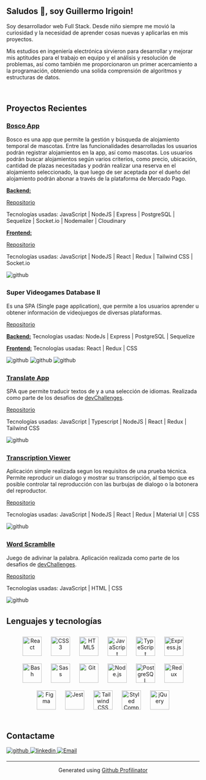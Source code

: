 ## Saludos 👋, soy Guillermo Irigoin!

Soy desarrollador web Full Stack. Desde niño siempre me movió la curiosidad y la necesidad de aprender cosas nuevas y aplicarlas en mis proyectos.

Mis estudios en ingeniería electrónica sirvieron para desarrollar y mejorar mis aptitudes para el trabajo en equipo y el análisis y resolución de problemas, así como también me proporcionaron un primer acercamiento a la programación, obteniendo una solida comprensión de algoritmos y estructuras de datos.

<br/>

## Proyectos Recientes

### [Bosco App](https://front-bosco.up.railway.app)

Bosco es una app que permite la gestión y búsqueda de alojamiento temporal de mascotas.
Entre las funcionalidades desarrolladas los usuarios podrán registrar alojamientos en la app, así como mascotas.
Los usuarios podrán buscar alojamientos según varios criterios, como precio, ubicación, cantidad de plazas necesitadas y podrán realizar una reserva en el alojamiento seleccionado, la que luego de ser aceptada por el dueño del alojamiento podrán abonar a través de la plataforma de Mercado Pago.

<ins>**Backend:**</ins>

[Repositorio](https://github.com/Seb-astiam/back-Bosco)

Tecnologías usadas: JavaScript | NodeJS | Express | PostgreSQL | Sequelize | Socket.io | Nodemailer | Cloudinary

<ins>**Frontend:**</ins>

[Repositorio](https://github.com/Seb-astiam/front-Bosco)

Tecnologías usadas: JavaScript | NodeJS | React | Redux | Tailwind CSS | Socket.io

<img src='./Imagenes/bosco-Landing2.png' alt=github style="margin-bottom: 5px;" />

<br>

### Super Videogames Database II

Es una SPA (Single page application), que permite a los usuarios aprender u obtener información de videojuegos de diversas plataformas.

[Repositorio](https://github.com/GIrigoin/PI-Videogames)

<ins>**Backend:**</ins>
Tecnologías usadas: NodeJs | Express | PostgreSQL | Sequelize

<ins>**Frontend:**</ins>
Tecnologías usadas: React | Redux | CSS

<img src='./Imagenes/1711638816337.jpg' alt=github style="margin-bottom: 5px;" />
<img src='./Imagenes/1711638866692.jpg' alt=github style="margin-bottom: 5px;" />

<img src='./Imagenes/1711638925235.jpg' alt=github style="margin-bottom: 5px;" />

<br/>

### [Translate App](https://girigoin.github.io/translate-app/)

SPA que permite traducir textos de y a una selección de idiomas. Realizada como parte de los desafios de [devChallenges](https://devchallenges.io).

[Repositorio](https://github.com/GIrigoin/translate-app)

Tecnologías usadas: JavaScript | Typescript | NodeJS | React | Redux | Tailwind CSS

<img src='./Imagenes/translate-app.png' alt=github style="margin-bottom: 5px;" />

<br/>

### [Transcription Viewer](https://girigoin.github.io/Transcription_Viewer/)

Aplicación simple realizada segun los requisitos de una prueba técnica. Permite reproducir un dialogo y mostrar su transcripción, al tiempo que es posible controlar tal reproducción con las burbujas de dialogo o la botonera del reproductor.

[Repositorio](https://github.com/GIrigoin/Transcription_Viewer)

Tecnologías usadas: JavaScript | NodeJS | React | Redux | Material UI | CSS

<img src='./Imagenes/transcription-viewer.png' alt=github style="margin-bottom: 5px;" />

<br/>

### [Word Scramblle](https://girigoin.github.io/word-scramblle/)

Juego de adivinar la palabra. Aplicación realizada como parte de los desafios de [devChallenges](https://devchallenges.io).

[Repositorio](https://github.com/GIrigoin/word-scramblle)

Tecnologías usadas: JavaScript | HTML | CSS

<img src='./Imagenes/word-scramblle.png' alt=github style="margin-bottom: 5px;" />

<br/>

## Lenguajes y tecnologías

<div align="center">  
<a href="https://reactjs.org/" target="_blank"><img style="margin: 10px" src="https://profilinator.rishav.dev/skills-assets/react-original-wordmark.svg" alt="React" height="50" /></a>  
<a href="https://www.w3schools.com/css/" target="_blank"><img style="margin: 10px" src="https://profilinator.rishav.dev/skills-assets/css3-original-wordmark.svg" alt="CSS3" height="50" /></a>  
<a href="https://en.wikipedia.org/wiki/HTML5" target="_blank"><img style="margin: 10px" src="https://profilinator.rishav.dev/skills-assets/html5-original-wordmark.svg" alt="HTML5" height="50" /></a>  
<a href="https://www.javascript.com/" target="_blank"><img style="margin: 10px" src="https://profilinator.rishav.dev/skills-assets/javascript-original.svg" alt="JavaScript" height="50" /></a>  
<a href="https://www.typescriptlang.org/" target="_blank"><img style="margin: 10px" src="https://profilinator.rishav.dev/skills-assets/typescript-original.svg" alt="TypeScript" height="50" /></a>  
<a href="https://expressjs.com/" target="_blank"><img style="margin: 10px" src="https://profilinator.rishav.dev/skills-assets/express-original-wordmark.svg" alt="Express.js" height="50" /></a>  
<a href="https://www.gnu.org/software/bash/" target="_blank"><img style="margin: 10px" src="https://profilinator.rishav.dev/skills-assets/gnu_bash-icon.svg" alt="Bash" height="50" /></a>  
<a href="https://sass-lang.com/" target="_blank"><img style="margin: 10px" src="https://profilinator.rishav.dev/skills-assets/sass-original.svg" alt="Sass" height="50" /></a>  
<a href="https://github.com/" target="_blank"><img style="margin: 10px" src="https://profilinator.rishav.dev/skills-assets/git-scm-icon.svg" alt="Git" height="50" /></a>  
<a href="https://nodejs.org/" target="_blank"><img style="margin: 10px" src="https://profilinator.rishav.dev/skills-assets/nodejs-original-wordmark.svg" alt="Node.js" height="50" /></a>  
<a href="https://www.postgresql.org/" target="_blank"><img style="margin: 10px" src="https://profilinator.rishav.dev/skills-assets/postgresql-original-wordmark.svg" alt="PostgreSQL" height="50" /></a>  
<a href="https://redux.js.org/" target="_blank"><img style="margin: 10px" src="https://profilinator.rishav.dev/skills-assets/redux-original.svg" alt="Redux" height="50" /></a>  
<a href="https://www.figma.com/" target="_blank"><img style="margin: 10px" src="https://profilinator.rishav.dev/skills-assets/figma-icon.svg" alt="Figma" height="50" /></a>  
<a href="https://www.jestjs.io/" target="_blank"><img style="margin: 10px" src="https://profilinator.rishav.dev/skills-assets/jest.svg" alt="Jest" height="50" /></a>  
<a href="https://www.tailwindcss.com/" target="_blank"><img style="margin: 10px" src="https://profilinator.rishav.dev/skills-assets/tailwindcss.svg" alt="Tailwind CSS" height="50" /></a>  
<a href="https://styled-components.com/" target="_blank"><img style="margin: 10px" src="https://profilinator.rishav.dev/skills-assets/styled-components.png" alt="Styled Components" height="50" /></a>  
<a href="https://jquery.com/" target="_blank"><img style="margin: 10px" src="https://profilinator.rishav.dev/skills-assets/jquery.png" alt="jQuery" height="50" /></a>  
</div>

<br/>

## Contactame

<a href="https://github.com/Girigoin" target="_blank">
<img src=https://img.shields.io/badge/github-%2324292e.svg?&style=for-the-badge&logo=github&logoColor=white alt=github style="margin-bottom: 5px;" />
</a>
<a href="https://linkedin.com/in/guillermo-irigoin-644004289" target="_blank">
<img src=https://img.shields.io/badge/linkedin-%231E77B5.svg?&style=for-the-badge&logo=linkedin&logoColor=white alt=linkedin style="margin-bottom: 5px;" />
</a>
<a href="mailto:guilleirigoin@homail.com" target="_blank">
<img src=https://img.shields.io/badge/✉EMAIL-8A2BE2?style=for-the-badge alt=Email style="margin-bottom: 5px;" />
</a>

---

<div align="center">Generated using <a href="https://profilinator.rishav.dev/" target="_blank">Github Profilinator</a></div>
